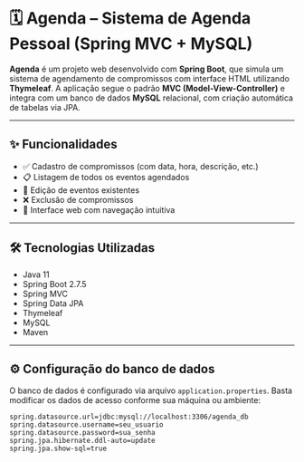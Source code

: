 # 🗓️ Agenda – Sistema de Agenda Pessoal (Spring MVC + MySQL)

**Agenda** é um projeto web desenvolvido com **Spring Boot**, que simula um sistema de agendamento de compromissos com interface HTML utilizando **Thymeleaf**. A aplicação segue o padrão **MVC (Model-View-Controller)** e integra com um banco de dados **MySQL** relacional, com criação automática de tabelas via JPA.

---

## ✨ Funcionalidades

- ✅ Cadastro de compromissos (com data, hora, descrição, etc.)
- 📋 Listagem de todos os eventos agendados
- 📝 Edição de eventos existentes
- ❌ Exclusão de compromissos
- 🔎 Interface web com navegação intuitiva

---

## 🛠️ Tecnologias Utilizadas

- Java 11  
- Spring Boot 2.7.5  
- Spring MVC  
- Spring Data JPA  
- Thymeleaf  
- MySQL  
- Maven  

---

## ⚙️ Configuração do banco de dados

O banco de dados é configurado via arquivo `application.properties`. Basta modificar os dados de acesso conforme sua máquina ou ambiente:

```properties
spring.datasource.url=jdbc:mysql://localhost:3306/agenda_db
spring.datasource.username=seu_usuario
spring.datasource.password=sua_senha
spring.jpa.hibernate.ddl-auto=update
spring.jpa.show-sql=true
